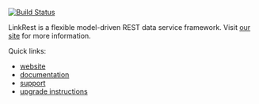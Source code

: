 [![Build Status](https://travis-ci.org/nhl/link-rest.svg?branch=master)](https://travis-ci.org/nhl/link-rest)

LinkRest is a flexible model-driven REST data service framework. Visit [our site](http://nhl.github.io/link-rest/) for more information.

Quick links:

* [website](http://linkrest.io)
* [documentation](http://nhl.github.io/link-rest/docs/)
* [support](https://groups.google.com/forum/?#!forum/linkrest-user)
* [upgrade instructions](https://github.com/nhl/link-rest/blob/master/UPGRADE-NOTES.md)
